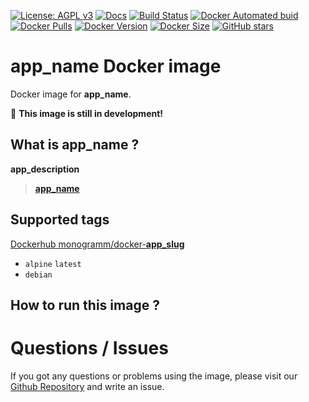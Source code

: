 
<!--

Template variables to replace in ALL files:
* __app_name__: Name of the application
* __app_owner_slug__: GitHub Owner of the original application
* __app_slug__: GitHub slug of the original application
* __app_uppercase_slug__: Uppercase value of the GitHub slug
* __app_description__: Application description
* __app_url__: Application URL
* __app_vendor_name__: Name of the Application vendor

After replacing all variables:
* Edit `update.sh` to edit how to retrieve the application latest versions and how to generate images
* Edit `template/docker-compose_*.yml` to configure your Docker environment for CI
* Edit `template/test` content for DockerHub custom tests

-->

[uri_license]: http://www.gnu.org/licenses/agpl.html
[uri_license_image]: https://img.shields.io/badge/License-AGPL%20v3-blue.svg

[![License: AGPL v3][uri_license_image]][uri_license]
[![Docs](https://img.shields.io/badge/Docs-Github%20Pages-blue)](https://monogramm.github.io/__app_slug__/)
[![Build Status](https://travis-ci.org/Monogramm/docker-__app_slug__.svg)](https://travis-ci.org/Monogramm/docker-__app_slug__)
[![Docker Automated buid](https://img.shields.io/docker/cloud/build/monogramm/docker-__app_slug__.svg)](https://hub.docker.com/r/monogramm/docker-__app_slug__/)
[![Docker Pulls](https://img.shields.io/docker/pulls/monogramm/docker-__app_slug__.svg)](https://hub.docker.com/r/monogramm/docker-__app_slug__/)
[![Docker Version](https://images.microbadger.com/badges/version/monogramm/docker-__app_slug__.svg)](https://microbadger.com/images/monogramm/docker-__app_slug__)
[![Docker Size](https://images.microbadger.com/badges/image/monogramm/docker-__app_slug__.svg)](https://microbadger.com/images/monogramm/docker-__app_slug__)
[![GitHub stars](https://img.shields.io/github/stars/Monogramm/docker-__app_slug__?style=social)](https://github.com/Monogramm/docker-__app_slug__)

# **__app_name__** Docker image

Docker image for **__app_name__**.

:construction: **This image is still in development!**

## What is **__app_name__** ?

__app_description__

> [**__app_name__**](__app_url__)

## Supported tags

[Dockerhub monogramm/docker-__app_slug__](https://hub.docker.com/r/monogramm/docker-__app_slug__/)

* `alpine` `latest`
* `debian`

## How to run this image ?

<!--
    If based on official images, refer to official doc:

See **__app_name__** base image documentation for details.

> [**__app_name__** GitHub](https://github.com/__app_owner_slug__/__app_slug__)

> [**__app_name__** DockerHub](https://hub.docker.com/r/__app_owner_slug__/docker-__app_slug__-base/)

-->

# Questions / Issues
If you got any questions or problems using the image, please visit our [Github Repository](https://github.com/Monogramm/docker-__app_slug__) and write an issue.
